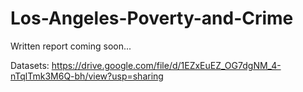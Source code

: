 ﻿# Los-Angeles-Poverty-and-Crime

Written report coming soon...

Datasets: https://drive.google.com/file/d/1EZxEuEZ_OG7dgNM_4-nTqlTmk3M6Q-bh/view?usp=sharing
